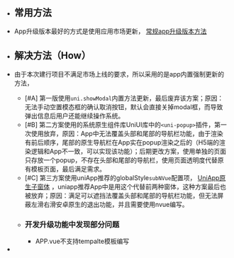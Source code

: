 - ## 常用方法
- App升级版本最好的方式是使用应用市场更新， [常规app升级版本方法](https://www.woshipm.com/pd/4038557.html)
- ## 解决方法（How）
- 由于本次建行项目不满足市场上线的要求，所以采用的是app内置强制更新的方法，<uniApp>
	- [#A] 第一版使用``uni.showModal``内置方法更新，最后废弃该方案；原因：无法手动空置模态框的确认取消按钮，默认会直接关掉modal框，而导致弹出信息后用户还能继续操作系统。
	- [#B] 第二方案使用的系统原生组件库UniUI库中的``<uni-popup>``插件，第一次使用放弃，原因：App中无法覆盖头部和尾部的导航栏功能，由于渲染有前后顺序，尾部的原生导航栏在App实在popup渲染之后的（H5端的渲染逻辑和App不一致，可以实现该功能）；后期更改方案，使用单独的页面只存放一个popup，不存在头部和尾部的导航栏，使用页面透明度代替原有模板页面，最后满足需求。
	- [#C] 第三方案使用uniApp推荐的globalStyle``subNVue``配置项， [UniApp原生子窗体](https://uniapp.dcloud.net.cn/collocation/pages.html#app-subnvues) ，uniapp推荐App中是用这个代替前两种窗体，这种方案最后也被放弃；原因：满足可以遮挡法覆盖头部和尾部的导航栏功能，但无法屏蔽左滑右滑安卓原生的退出功能，并且需要使用nvue编写。
	- ### 开发升级功能中发现部分问题
		- APP.vue不支持tempalte模板编写
-